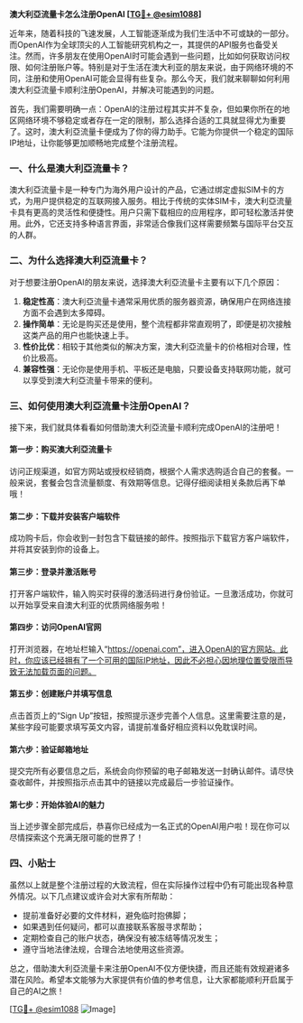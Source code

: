 **澳大利亞流量卡怎么注册OpenAI [[TG💪+ @esim1088](https://t.me/s/esim1088)]**

近年来，随着科技的飞速发展，人工智能逐渐成为我们生活中不可或缺的一部分。而OpenAI作为全球顶尖的人工智能研究机构之一，其提供的API服务也备受关注。然而，许多朋友在使用OpenAI时可能会遇到一些问题，比如如何获取访问权限、如何注册账户等。特别是对于生活在澳大利亚的朋友来说，由于网络环境的不同，注册和使用OpenAI可能会显得有些复杂。那么今天，我们就来聊聊如何利用澳大利亞流量卡顺利注册OpenAI，并解决可能遇到的问题。

首先，我们需要明确一点：OpenAI的注册过程其实并不复杂，但如果你所在的地区网络环境不够稳定或者存在一定的限制，那么选择合适的工具就显得尤为重要了。这时，澳大利亞流量卡便成为了你的得力助手。它能为你提供一个稳定的国际IP地址，让你能够更加顺畅地完成整个注册流程。

### 一、什么是澳大利亞流量卡？

澳大利亞流量卡是一种专门为海外用户设计的产品，它通过绑定虚拟SIM卡的方式，为用户提供稳定的互联网接入服务。相比于传统的实体SIM卡，澳大利亞流量卡具有更高的灵活性和便捷性。用户只需下载相应的应用程序，即可轻松激活并使用。此外，它还支持多种语言界面，非常适合像我们这样需要频繁与国际平台交互的人群。

### 二、为什么选择澳大利亞流量卡？

对于想要注册OpenAI的朋友来说，选择澳大利亞流量卡主要有以下几个原因：

1. **稳定性高**：澳大利亞流量卡通常采用优质的服务器资源，确保用户在网络连接方面不会遇到太多障碍。
2. **操作简单**：无论是购买还是使用，整个流程都非常直观明了，即便是初次接触这类产品的用户也能快速上手。
3. **性价比优**：相较于其他类似的解决方案，澳大利亞流量卡的价格相对合理，性价比极高。
4. **兼容性强**：无论你是使用手机、平板还是电脑，只要设备支持联网功能，就可以享受到澳大利亞流量卡带来的便利。

### 三、如何使用澳大利亞流量卡注册OpenAI？

接下来，我们就具体看看如何借助澳大利亞流量卡顺利完成OpenAI的注册吧！

#### 第一步：购买澳大利亞流量卡

访问正规渠道，如官方网站或授权经销商，根据个人需求选购适合自己的套餐。一般来说，套餐会包含流量额度、有效期等信息。记得仔细阅读相关条款后再下单哦！

#### 第二步：下载并安装客户端软件

成功购卡后，你会收到一封包含下载链接的邮件。按照指示下载官方客户端软件，并将其安装到你的设备上。

#### 第三步：登录并激活账号

打开客户端软件，输入购买时获得的激活码进行身份验证。一旦激活成功，你就可以开始享受来自澳大利亚的优质网络服务啦！

#### 第四步：访问OpenAI官网

打开浏览器，在地址栏输入“https://openai.com”，进入OpenAI的官方网站。此时，你应该已经拥有了一个可用的国际IP地址，因此不必担心因地理位置受限而导致无法加载页面的问题。

#### 第五步：创建账户并填写信息

点击首页上的“Sign Up”按钮，按照提示逐步完善个人信息。这里需要注意的是，某些字段可能要求填写英文内容，请提前准备好相应资料以免耽误时间。

#### 第六步：验证邮箱地址

提交完所有必要信息之后，系统会向你预留的电子邮箱发送一封确认邮件。请尽快查收邮件，并按照指示点击其中的链接以完成最后一步验证操作。

#### 第七步：开始体验AI的魅力

当上述步骤全部完成后，恭喜你已经成为一名正式的OpenAI用户啦！现在你可以尽情探索这个充满无限可能的世界了！

### 四、小贴士

虽然以上就是整个注册过程的大致流程，但在实际操作过程中仍有可能出现各种意外情况。以下几点建议或许会对大家有所帮助：

- 提前准备好必要的文件材料，避免临时抱佛脚；
- 如果遇到任何疑问，都可以直接联系客服寻求帮助；
- 定期检查自己的账户状态，确保没有被冻结等情况发生；
- 遵守当地法律法规，合理合法地使用这些资源。

总之，借助澳大利亞流量卡来注册OpenAI不仅方便快捷，而且还能有效规避诸多潜在风险。希望本文能够为大家提供有价值的参考信息，让大家都能顺利开启属于自己的AI之旅！

[[TG💪+ @esim1088](https://t.me/s/esim1088) ![Image](https://i.postimg.cc/4NQfJmqS/Snipaste-2025-05-13-00-14-12.png)]